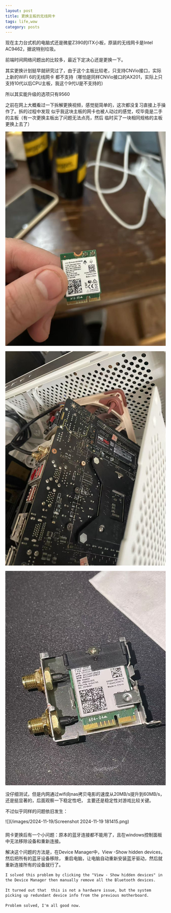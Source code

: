 ```yaml
---
layout: post
title: 更换主板的无线网卡
tags: life,wow
category: posts
---
```


现在主力台式机的电脑式还是微星Z390的ITX小板，原装的无线网卡是Intel AC9462，据说特别垃圾。

前端时间网络问题出的比较多，最近下定决心还是更换一下。

其实更换计划挺早就研究过了，由于这个主板比较老，只支持CNVio接口，实际上新的WiFi 6的无线网卡
都不支持（哪怕是同样CNVio接口的AX201，实际上只支持10代以后CPU主板，我这个9代U是不支持的）

所以其实能升级的选项只有9560

之前在网上大概看过一下拆解更换视频，感觉挺简单的，这次都没复习直接上手操作了。拆的过程中发现
似乎我这块主板的网卡也被人动过的感觉，哎毕竟是二手的主板（有一次更换主板出了问题无法点亮，然后
临时买了一块相同规格的主板更换上去了）

![](/images/2024-11-19/1.jpg)

![](/images/2024-11-19/2.jpg)

![](/images/2024-11-19/3.jpg)

没仔细测试，但是内网通过wifi向nas拷贝电影的速度从20MB/s提升到60MB/s，还是挺显著的，后面观察一下稳定性吧，
主要还是稳定性对游戏比较关键。

不过似乎同样的问题依旧发生：

![](/images/2024-11-19/Screenshot 2024-11-19 181415.png)

###

网卡更换后有一个小问题：原本的蓝牙连接都不能用了，且在windows控制面板中无法移除设备和重新连接。

解决这个问题的方法是，在Device Manager中，View -Show hidden devices，然后把所有的蓝牙设备移除，
重启电脑，让电脑自动重新安装蓝牙驱动，然后就重新连接所有的设备就行了。

```
I solved this problem by clicking the "View - Show hidden devices" in the Device Manager then manually remove all the Bluetooth devices. 

It turned out that  this is not a hardware issue, but the system picking up redundant device info from the previous motherboard. 

Problem solved, I'm all good now.
```